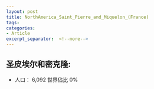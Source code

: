 ```yaml
---
layout: post
title: NorthAmerica_Saint_Pierre_and_Miquelon_(France)
tags: 
categories:
- Article
excerpt_separator:  <!--more-->
---
```

## 圣皮埃尔和密克隆:
- 人口： 6,092 世界佔比 0%